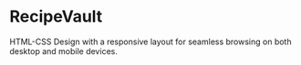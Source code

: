 # RecipeVault
HTML-CSS  Design with a responsive layout for seamless browsing on both desktop and mobile devices.
